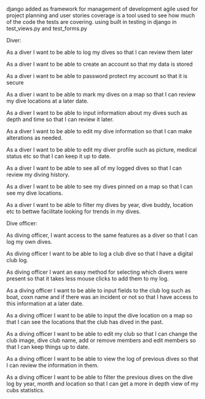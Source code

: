 django added as framework for management of development
agile used for project planning and user stories
coverage is a tool used to see how much of the code the tests are covering. using built in testing in django in test_views.py and test_forms.py

Diver:

As a diver I want to be able to log my dives so that I can  review them later

As a diver I want to be able to create an  account so that my data is stored

As a diver i want to be able to password protect my account so that it is secure

As a diver i want to be able to mark my dives on a map so that I can review my dive locations at a later date.

As a diver I want to be able to input information about my dives such as depth and time so that I can review it later.

As a diver I want to be able to edit my dive information so that I can make alterations as needed.

As a diver I want to be able to edit my diver profile such as picture, medical status etc so that I can keep it up to date.

As a diver I want to be able to see all of my logged dives so that I can review my diving history.

As a diver I want to be able to see my dives pinned on a map so that I can see my dive locations.

As a diver I want to be able to filter my dives by year, dive buddy, location etc to bettwe facilitate looking for trends in my dives.


Dive officer:

As diving officer, I want access to the same features as a diver so that I can log my own dives.

As diving officer I want to be able to log a club dive so that I have a digital club log.

As diving officer I want an easy method for selecting which divers were present so that it takes less mouse clicks to add them to my log.

As a diving officer I want to be able to input fields to the club log such as boat, coxn name and if there was an incident or not so that I have access to this information at a later date.

As a diving officer I want to be able to input the dive location on a map so that I can see the locations that the club has dived in the past.

As a diving officer I want to be able to edit my club so that I can change the club image, dive club name, add or remove members and edit members so that I can keep things up to date.

As a diving officer I want to be able to view the log of previous dives so that I can review the information in them.

As a diving officer I want to be able to filter the previous dives on the dive log by year, month and location so that I can get a more in depth view of my cubs statistics.